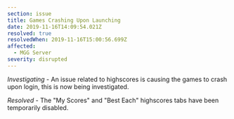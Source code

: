 ```yaml
---
section: issue
title: Games Crashing Upon Launching
date: 2019-11-16T14:09:54.021Z
resolved: true
resolvedWhen: 2019-11-16T15:00:56.699Z
affected:
  - MGG Server
severity: disrupted
---
```

_Investigating_ - An issue related to highscores is causing the games to crash upon login, this is now being investigated.

_Resolved_ - The "My Scores" and "Best Each" highscores tabs have been temporarily disabled.
